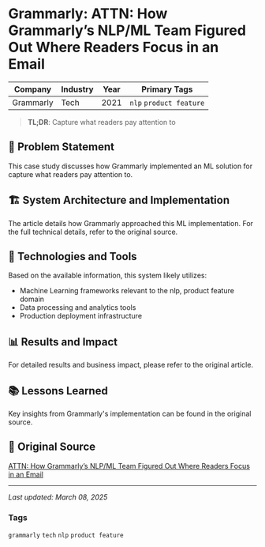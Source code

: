 # Grammarly: ATTN: How Grammarly’s NLP/ML Team Figured Out Where Readers Focus in an Email

| Company | Industry | Year | Primary Tags | 
|---------|----------|------|--------------|
| Grammarly | Tech | 2021 | `nlp` `product feature` |

> **TL;DR**: Capture what readers pay attention to

## 📝 Problem Statement

This case study discusses how Grammarly implemented an ML solution for capture what readers pay attention to.

## 🏗️ System Architecture and Implementation

The article details how Grammarly approached this ML implementation. For the full technical details, refer to the original source.

## 🔧 Technologies and Tools

Based on the available information, this system likely utilizes:

- Machine Learning frameworks relevant to the nlp, product feature domain
- Data processing and analytics tools
- Production deployment infrastructure

## 📊 Results and Impact

For detailed results and business impact, please refer to the original article.

## 📚 Lessons Learned

Key insights from Grammarly's implementation can be found in the original source.

## 🔗 Original Source

[ATTN: How Grammarly’s NLP/ML Team Figured Out Where Readers Focus in an Email](https://www.grammarly.com/blog/engineering/readers-attention/)

---

*Last updated: March 08, 2025*

### Tags

`grammarly` `tech` `nlp` `product feature`
